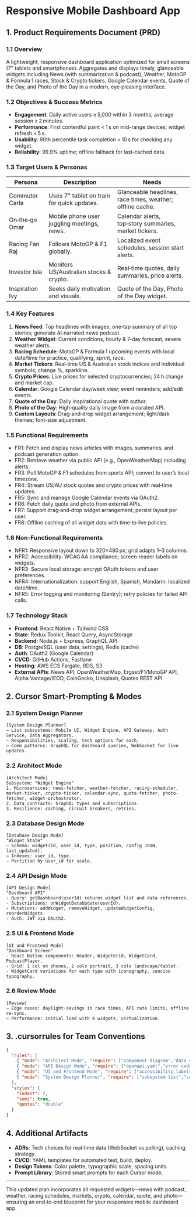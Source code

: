 # Responsive Mobile Dashboard App

## 1. Product Requirements Document (PRD)

### 1.1 Overview
A lightweight, responsive dashboard application optimized for small screens (7" tablets and smartphones). Aggregates and displays timely, glanceable widgets including News (with summarization & podcast), Weather, MotoGP & Formula 1 races, Stock & Crypto tickers, Google Calendar events, Quote of the Day, and Photo of the Day in a modern, eye‑pleasing interface.

### 1.2 Objectives & Success Metrics
- **Engagement**: Daily active users ≥ 5,000 within 3 months; average session ≥ 2 minutes.
- **Performance**: First contentful paint < 1 s on mid-range devices; widget refresh < 5 s.
- **Usability**: 90th percentile task completion < 10 s for checking any widget.
- **Reliability**: 99.9% uptime; offline fallback for last‑cached data.

### 1.3 Target Users & Personas
| Persona         | Description                                   | Needs                                                      |
| --------------- | --------------------------------------------- | ---------------------------------------------------------- |
| Commuter Carla  | Uses 7" tablet on train for quick updates.    | Glanceable headlines, race times, weather; offline cache. |
| On‑the‑go Omar  | Mobile phone user juggling meetings, news.    | Calendar alerts, top‑story summaries, market tickers.     |
| Racing Fan Raj  | Follows MotoGP & F1 globally.                | Localized event schedules, session start alerts.          |
| Investor Isla   | Monitors US/Australian stocks & crypto.       | Real‑time quotes, daily summaries, price alerts.          |
| Inspiration Ivy | Seeks daily motivation and visuals.           | Quote of the Day, Photo of the Day widget.                |

### 1.4 Key Features
1. **News Feed**: Top headlines with images; one‑tap summary of all top stories; generate AI‑narrated news podcast.
2. **Weather Widget**: Current conditions, hourly & 7‑day forecast, severe weather alerts.
3. **Racing Schedule**: MotoGP & Formula 1 upcoming events with local date/time for practice, qualifying, sprint, race.
4. **Market Tickers**: Real‑time US & Australian stock indices and individual symbols; change %, sparkline.
5. **Crypto Prices**: Live prices for selected cryptocurrencies; 24 h change and market cap.
6. **Calendar**: Google Calendar day/week view; event reminders; add/edit events.
7. **Quote of the Day**: Daily inspirational quote with author.
8. **Photo of the Day**: High‑quality daily image from a curated API.
9. **Custom Layouts**: Drag‑and‑drop widget arrangement; light/dark themes; font-size adjustment.

### 1.5 Functional Requirements
- FR1: Fetch and display news articles with images, summaries, and podcast generation option.
- FR2: Retrieve weather via public API (e.g., OpenWeatherMap) including alerts.
- FR3: Pull MotoGP & F1 schedules from sports API; convert to user’s local timezone.
- FR4: Stream US/AU stock quotes and crypto prices with real‑time updates.
- FR5: Sync and manage Google Calendar events via OAuth2.
- FR6: Fetch daily quote and photo from external APIs.
- FR7: Support drag‑and‑drop widget arrangement; persist layout per user.
- FR8: Offline caching of all widget data with time‑to‑live policies.

### 1.6 Non‑Functional Requirements
- NFR1: Responsive layout down to 320×480 px; grid adapts 1–3 columns.
- NFR2: Accessibility: WCAG AA compliance; screen‑reader labels on widgets.
- NFR3: Secure local storage: encrypt OAuth tokens and user preferences.
- NFR4: Internationalization: support English, Spanish, Mandarin; localized date/time.
- NFR5: Error logging and monitoring (Sentry); retry policies for failed API calls.

### 1.7 Technology Stack
- **Frontend**: React Native + Tailwind CSS
- **State**: Redux Toolkit, React Query, AsyncStorage
- **Backend**: Node.js + Express, GraphQL API
- **DB**: PostgreSQL (user data, settings), Redis (cache)
- **Auth**: OAuth2 (Google Calendar)
- **CI/CD**: GitHub Actions, Fastlane
- **Hosting**: AWS ECS Fargate, RDS, S3
- **External APIs**: News API, OpenWeatherMap, Ergast/F1/MotoGP API, Alpha Vantage/IEOD, CoinGecko, Unsplash, Quotes REST API

## 2. Cursor Smart‑Prompting & Modes

### 2.1 System Design Planner
```text
[System Design Planner]
– List subsystems: Mobile UI, Widget Engine, API Gateway, Auth Service, Data Aggregators.
– Responsibilities, scaling, tech options for each.
– Comm patterns: GraphQL for dashboard queries, WebSocket for live updates.
```

### 2.2 Architect Mode
```text
[Architect Mode]
Subsystem: "Widget Engine"
1. Microservices: news-fetcher, weather-fetcher, racing-scheduler, market-ticker, crypto-ticker, calendar-sync, quote-fetcher, photo-fetcher, widget-orchestrator.
2. Data contracts: GraphQL types and subscriptions.
3. Resilience: caching, circuit breakers, retries.
```

### 2.3 Database Design Mode
```text
[Database Design Mode]
"Widget State"
– Schema: widget(id, user_id, type, position, config JSON, last_updated).
– Indexes: user_id, type.
– Partition by user_id for scale.
```

### 2.4 API Design Mode
```text
[API Design Mode]
"Dashboard API"
- Query: getDashboard(userId) returns widget list and data references.
- Subscriptions: onWidgetDataUpdate(userId).
- Mutations: addWidget, removeWidget, updateWidgetConfig, reorderWidgets.
- Auth: JWT via OAuth2.
```

### 2.5 UI & Frontend Mode
```text
[UI and Frontend Mode]
"Dashboard Screen"
- React Native components: Header, WidgetGrid, WidgetCard, PodcastPlayer.
- Grid: 1 col on phones, 2 cols portrait, 3 cols landscape/tablet.
- WidgetCard variations for each type with iconography, concise typography.
```

### 2.6 Review Mode
```text
[Review]
– Edge cases: daylight‑savings in race times, API rate limits, offline re‑sync.
– Performance: initial load with 8 widgets, virtualization.
```

## 3. .cursorrules for Team Conventions
```json
{
  "rules": [
    { "mode": "Architect Mode", "require": ["component diagram","data contracts"] },
    { "mode": "API Design Mode", "require": ["openapi.yaml","error codes"] },
    { "mode": "UI and Frontend Mode", "require": ["accessibility labels","responsive breakpoints"] },
    { "mode": "System Design Planner", "require": ["subsystem list","communication patterns"] }
  ],
  "styles": {
    "indent": 2,
    "semi": true,
    "quotes": "double"
  }
}
```

## 4. Additional Artifacts
- **ADRs**: Tech choices for real‑time data (WebSocket vs polling), caching strategy.
- **CI/CD**: YAML templates for automated test, build, deploy.
- **Design Tokens**: Color palette, typographic scale, spacing units.
- **Prompt Library**: Stored smart prompts for each Cursor mode.

---

This updated plan incorporates all requested widgets—news with podcast, weather, racing schedules, markets, crypto, calendar, quote, and photo—ensuring an end‑to‑end blueprint for your responsive mobile dashboard app.


